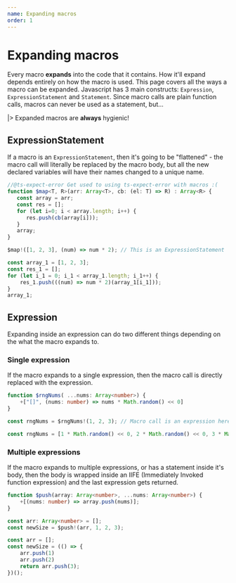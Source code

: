 ```yaml
---
name: Expanding macros
order: 1
---
```


# Expanding macros

Every macro **expands** into the code that it contains. How it'll expand depends entirely on how the macro is used. This page covers all the ways a macro can be expanded. Javascript has 3 main constructs: `Expression`, `ExpressionStatement` and `Statement`. Since macro calls are plain function calls, macros can never be used as a statement, but...

|> Expanded macros are **always** hygienic!

## ExpressionStatement

If a macro is an `ExpressionStatement`, then it's going to be "flattened" - the macro call will literally be replaced by the macro body, but all the new declared variables will have their names changed to a unique name.

```ts --Macro
//@ts-expect-error Get used to using ts-expect-error with macros :(
function $map<T, R>(arr: Array<T>, cb: (el: T) => R) : Array<R> {
   const array = arr; 
   const res = [];
   for (let i=0; i < array.length; i++) {
      res.push(cb(array[i]));
   }
   array;
}
```
```ts --Call
$map!([1, 2, 3], (num) => num * 2); // This is an ExpressionStatement
```
```js --Result
const array_1 = [1, 2, 3];
const res_1 = [];
for (let i_1 = 0; i_1 < array_1.length; i_1++) {
    res_1.push(((num) => num * 2)(array_1[i_1]));
}
array_1;
```

## Expression

Expanding inside an expression can do two different things depending on the what the macro expands to.

### Single expression

If the macro expands to a single expression, then the macro call is directly replaced with the expression.

```ts --Macro
function $rngNums( ...nums: Array<number>) {
    +["[]", (nums: number) => nums * Math.random() << 0]
}
```
```ts --Call
const rngNums = $rngNums!(1, 2, 3); // Macro call is an expression here
```
```js --Result
const rngNums = [1 * Math.random() << 0, 2 * Math.random() << 0, 3 * Math.random() << 0];
```

### Multiple expressions

If the macro expands to multiple expressions, or has a statement inside it's body, then the body is wrapped inside an IIFE (Immediately Invoked function expression) and the last expression gets returned.

```ts --Macro
function $push(array: Array<number>, ...nums: Array<number>) {
    +[(nums: number) => array.push(nums)];
}
```
```ts --Call
const arr: Array<number> = [];
const newSize = $push!(arr, 1, 2, 3);
```
```js --Result
const arr = [];
const newSize = (() => {
    arr.push(1)
    arr.push(2)
    return arr.push(3);
})();
```

